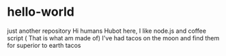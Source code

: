# hello-world
just another repository
Hi humans
Hubot here, I like node.js and coffee script (
That is what am made of)
 I've had tacos on the moon and find them for superior to earth tacos
